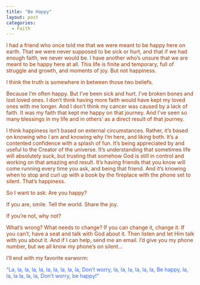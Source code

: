```yaml
---
title: "Be Happy"
layout: post
categories:
  - Faith
---
```

<p><span style="color: #993300;">I had a friend who once told me that we were meant to be happy here on earth. That we were never supposed to be sick or hurt, and that if we had enough faith, we never would be. I have another who&rsquo;s unsure that we are meant to be happy here at all. This life is finite and temporary, full of struggle and growth, and moments of joy. But not happiness.</span></p>
<p><span style="color: #993300;">I think the truth is somewhere in between those two beliefs.</span></p>
<p><span style="color: #993300;">Because I&rsquo;m often happy. But I&rsquo;ve been sick and hurt. I&rsquo;ve broken bones and lost loved ones. I don&rsquo;t think having more faith would have kept my loved ones with me longer. And I don&rsquo;t think my cancer was caused by a lack of faith. It was my faith that kept me happy on that journey. And I&rsquo;ve seen so many blessings in my life and in others&rsquo; as a direct result of that journey.</span></p>
<p><span style="color: #993300;">I think happiness isn&rsquo;t based on external circumstances. Rather, it&rsquo;s based on knowing who I am and knowing why I&rsquo;m here, and liking both. It&rsquo;s a contented confidence with a splash of fun. It&rsquo;s being appreciated by and useful to the Creator of the universe. It&rsquo;s understanding that sometimes life will absolutely suck, but trusting that somehow God is still in control and working on that amazing end result. It&rsquo;s having friends that you know will come running every time you ask, and being that friend. And it&rsquo;s knowing when to stop and curl up with a book by the fireplace with the phone set to silent. That&rsquo;s happiness.</span></p>
<p><span style="color: #993300;">So I want to ask: Are you happy?</span></p>
<p><span style="color: #993300;">If you are, smile. Tell the world. Share the joy.</span></p>
<p><span style="color: #993300;">If you&rsquo;re not, why not?</span></p>
<p><span style="color: #993300;">What&rsquo;s wrong? What needs to change? If you can change it, change it. If you can&rsquo;t, have a seat and talk with God about it. Then listen and let Him talk with you about it. And if I can help, send me an email. I&rsquo;d give you my phone number, but we all know my phone&rsquo;s on silent&hellip;</span></p>
<p><span style="color: #993300;">I&rsquo;ll end with my favorite earworm:</span></p>
<p><span style="color: #3366ff;">&ldquo;La, la, la, la, la, la, la, la, la, la, Don&rsquo;t worry, la, la, la, la, la, la, Be happy, la, la, la la, la, la, Don&rsquo;t worry, be happy!&rdquo;</span></p>
